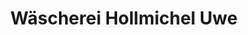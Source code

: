 ---
title: "Wäscherei Hollmichel Uwe"
url: /muehlheim-am-main/waescherei-hollmichel-uwe/
shop: Wäscherei
---
